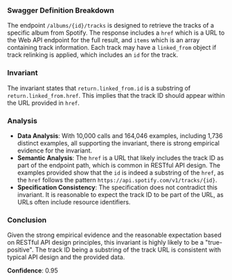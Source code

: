 ### Swagger Definition Breakdown
The endpoint `/albums/{id}/tracks` is designed to retrieve the tracks of a specific album from Spotify. The response includes a `href` which is a URL to the Web API endpoint for the full result, and `items` which is an array containing track information. Each track may have a `linked_from` object if track relinking is applied, which includes an `id` for the track.

### Invariant
The invariant states that `return.linked_from.id` is a substring of `return.linked_from.href`. This implies that the track ID should appear within the URL provided in `href`.

### Analysis
- **Data Analysis**: With 10,000 calls and 164,046 examples, including 1,736 distinct examples, all supporting the invariant, there is strong empirical evidence for the invariant.
- **Semantic Analysis**: The `href` is a URL that likely includes the track ID as part of the endpoint path, which is common in RESTful API design. The examples provided show that the `id` is indeed a substring of the `href`, as the `href` follows the pattern `https://api.spotify.com/v1/tracks/{id}`.
- **Specification Consistency**: The specification does not contradict this invariant. It is reasonable to expect the track ID to be part of the URL, as URLs often include resource identifiers.

### Conclusion
Given the strong empirical evidence and the reasonable expectation based on RESTful API design principles, this invariant is highly likely to be a "true-positive". The track ID being a substring of the track URL is consistent with typical API design and the provided data.

**Confidence**: 0.95
